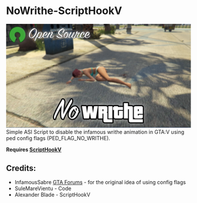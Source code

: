 # NoWrithe-ScriptHookV
![Screenshot](NoWrithe.png)
Simple ASI Script to disable the infamous writhe animation in GTA:V using ped config flags (PED_FLAG_NO_WRITHE). 

**Requires [ScriptHookV](http://www.dev-c.com/gtav/scripthookv/)**

## Credits:
- InfamousSabre [GTA Forums](https://gtaforums.com/topic/827579-ped-config-flags/?do=findComment&comment=1068558213) - for the original idea of using config flags
- SuleMareVientu - Code
- Alexander Blade - ScriptHookV
